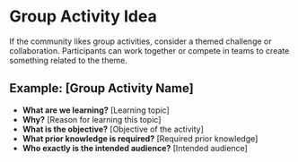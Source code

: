 # Group Activity Idea

If the community likes group activities, consider a themed challenge or collaboration. Participants can work together or compete in teams to create something related to the theme.

## Example: [Group Activity Name]

- **What are we learning?** [Learning topic]
- **Why?** [Reason for learning this topic]
- **What is the objective?** [Objective of the activity]
- **What prior knowledge is required?** [Required prior knowledge]
- **Who exactly is the intended audience?** [Intended audience]
